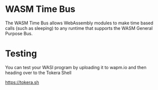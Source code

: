 # WASM Time Bus

The WASM Time Bus allows WebAssembly modules to make time based
calls (such as sleeping) to any runtime that supports the
WASM General Purpose Bus.

# Testing

You can test your WASI program by uploading it to wapm.io and then heading over to the Tokera Shell

https://tokera.sh